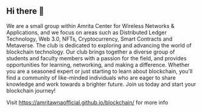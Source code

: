 ## Hi there 👋

We are a small group within Amrita Center for Wireless Networks & Applications, and we focus on areas such as Distributed Ledger Technology, Web 3.0, NFTs, Cryptocurrency, Smart Contracts and Metaverse. The club is dedicated to exploring and advancing the world of blockchain technology. Our club brings together a diverse group of students and faculty members with a passion for the field, and provides opportunities for learning, networking, and making a difference. Whether you are a seasoned expert or just starting to learn about blockchain, you'll find a community of like-minded individuals who are eager to share knowledge and work towards a brighter future. Join us today and start your blockchain journey!

Visit https://amritawnaofficial.github.io/blockchain/ for more info

<!--

**Here are some ideas to get you started:**

🙋‍♀️ A short introduction - what is your organization all about?
🌈 Contribution guidelines - how can the community get involved?
👩‍💻 Useful resources - where can the community find your docs? Is there anything else the community should know?
🍿 Fun facts - what does your team eat for breakfast?
🧙 Remember, you can do mighty things with the power of [Markdown](https://docs.github.com/github/writing-on-github/getting-started-with-writing-and-formatting-on-github/basic-writing-and-formatting-syntax)
-->
